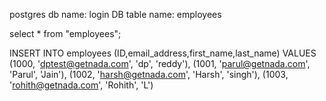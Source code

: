 postgres db name: login DB
table name: employees


select * from "employees";

INSERT INTO employees (ID,email_address,first_name,last_name) VALUES 
(1000, 'dptest@getnada.com', 'dp', 'reddy'),
(1001, 'parul@getnada.com', 'Parul', 'Jain'),
(1002, 'harsh@getnada.com', 'Harsh', 'singh'),
(1003, 'rohith@getnada.com', 'Rohith', 'L')
